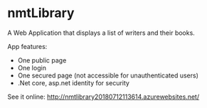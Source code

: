 # nmtLibrary

A Web Application that displays a list of writers and their books.

App features:

- One public page
- One login
- One secured page (not accessible for unauthenticated users)
- .Net core, asp.net identity for security

See it online: http://nmtlibrary20180712113614.azurewebsites.net/